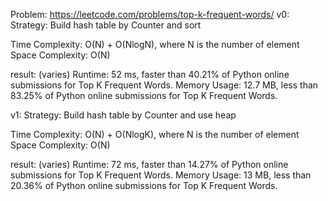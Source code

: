 Problem: https://leetcode.com/problems/top-k-frequent-words/
v0:
Strategy: Build hash table by Counter and sort

Time Complexity: O(N) + O(NlogN), where N is the number of element
Space Complexity: O(N)

result: (varies)
Runtime: 52 ms, faster than 40.21% of Python online submissions for Top K Frequent Words.
Memory Usage: 12.7 MB, less than 83.25% of Python online submissions for Top K Frequent Words.

v1:
Strategy: Build hash table by Counter and use heap

Time Complexity: O(N) + O(NlogK), where N is the number of element
Space Complexity: O(N)

result: (varies)
Runtime: 72 ms, faster than 14.27% of Python online submissions for Top K Frequent Words.
Memory Usage: 13 MB, less than 20.36% of Python online submissions for Top K Frequent Words.
